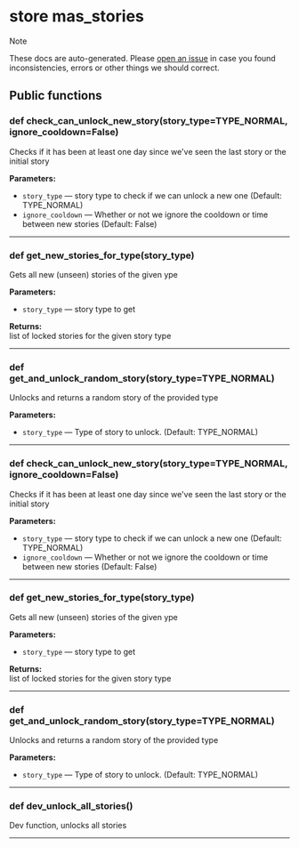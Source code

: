 # store mas_stories

> [!NOTE]
> These docs are auto-generated. Please [open an issue](https://github.com/Friends-of-Monika/mas-docs/issues/new)
> in case you found inconsistencies, errors or other things we should correct.

## Public functions

### def check_can_unlock_new_story(story_type=TYPE_NORMAL, ignore_cooldown=False)

Checks if it has been at least one day since we've seen the last story or the initial story

**Parameters:**
- `story_type` &mdash; story type to check if we can unlock a new one (Default: TYPE_NORMAL)
- `ignore_cooldown` &mdash; Whether or not we ignore the cooldown or time between new stories (Default: False)


---

### def get_new_stories_for_type(story_type)

Gets all new (unseen) stories of the given ype

**Parameters:**
- `story_type` &mdash; story type to get


**Returns:**<br>
list of locked stories for the given story type

---

### def get_and_unlock_random_story(story_type=TYPE_NORMAL)

Unlocks and returns a random story of the provided type

**Parameters:**
- `story_type` &mdash; Type of story to unlock. (Default: TYPE_NORMAL)


---

### def check_can_unlock_new_story(story_type=TYPE_NORMAL, ignore_cooldown=False)

Checks if it has been at least one day since we've seen the last story or the initial story

**Parameters:**
- `story_type` &mdash; story type to check if we can unlock a new one (Default: TYPE_NORMAL)
- `ignore_cooldown` &mdash; Whether or not we ignore the cooldown or time between new stories (Default: False)


---

### def get_new_stories_for_type(story_type)

Gets all new (unseen) stories of the given ype

**Parameters:**
- `story_type` &mdash; story type to get


**Returns:**<br>
list of locked stories for the given story type

---

### def get_and_unlock_random_story(story_type=TYPE_NORMAL)

Unlocks and returns a random story of the provided type

**Parameters:**
- `story_type` &mdash; Type of story to unlock. (Default: TYPE_NORMAL)


---

### def dev_unlock_all_stories()

Dev function, unlocks all stories

---

